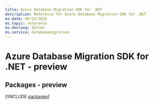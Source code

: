 ```yaml
---
title: Azure Database Migration SDK for .NET
description: Reference for Azure Database Migration SDK for .NET
ms.date: 06/13/2025
ms.topic: reference
ms.devlang: dotnet
ms.service: databasemigration
---
```

# Azure Database Migration SDK for .NET - preview
## Packages - preview
[!INCLUDE [packages](database-migration-index.md)]
